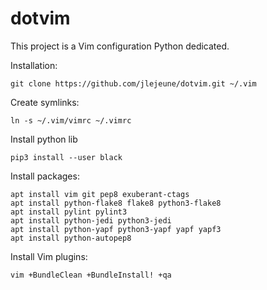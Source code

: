 dotvim
======
This project is a Vim configuration Python dedicated.

Installation:

    git clone https://github.com/jlejeune/dotvim.git ~/.vim

Create symlinks:

    ln -s ~/.vim/vimrc ~/.vimrc

Install python lib

    pip3 install --user black

Install packages:

    apt install vim git pep8 exuberant-ctags
    apt install python-flake8 flake8 python3-flake8 
    apt install pylint pylint3 
    apt install python-jedi python3-jedi
    apt install python-yapf python3-yapf yapf yapf3
    apt install python-autopep8


Install Vim plugins:

    vim +BundleClean +BundleInstall! +qa

